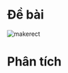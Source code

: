 # Đề bài
![makerect](https://github.com/VanHoang110802/Competitive_Programming/assets/108053955/4f95cd69-3cb3-4e26-867e-4386d4f84d7e)

# Phân tích
